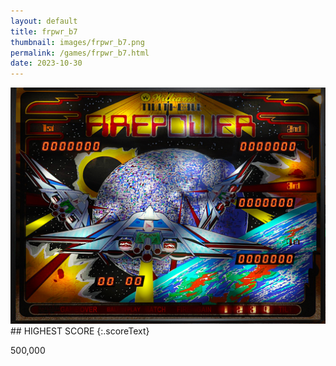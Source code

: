 ```yaml
---
layout: default
title: frpwr_b7
thumbnail: images/frpwr_b7.png
permalink: /games/frpwr_b7.html
date: 2023-10-30
---
```


<img src="../images/frpwr_b7.png" class="gameThumbnail img-fluid mx-auto align-middle">
## HIGHEST SCORE
{:.scoreText}

500,000
